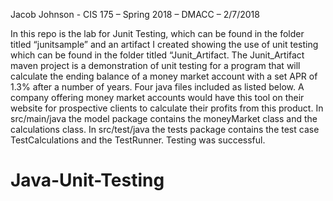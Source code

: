 Jacob Johnson - CIS 175 – Spring 2018 – DMACC – 2/7/2018

In this repo is the lab for Junit Testing, which can be found in the folder titled “junitsample” and an artifact I created showing the use of unit testing which can be found in the folder titled “Junit_Artifact.
The Junit_Artifact maven project is a demonstration of unit testing for a program that will calculate the ending balance of a money market account with a set APR of 1.3% after a number of years.  Four java files included as listed below.  A company offering money market accounts would have this tool on their website for prospective clients to calculate their profits from this product. 
In src/main/java the model package contains the moneyMarket class and the calculations class.
In src/test/java the tests package contains the test case TestCalculations and the TestRunner.
Testing was successful.

# Java-Unit-Testing
